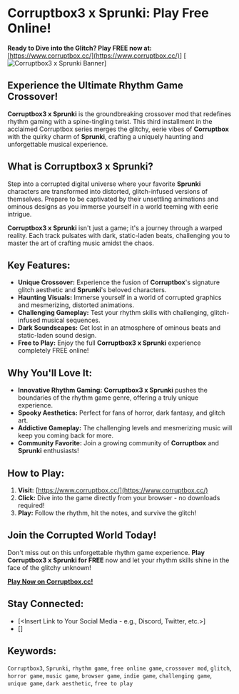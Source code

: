# Corruptbox3 x Sprunki: Play Free Online!
**Ready to Dive into the Glitch? Play FREE now at:** [https://www.corruptbox.cc/](https://www.corruptbox.cc/)]
[![Corruptbox3 x Sprunki Banner](https://data.gameflare.com/games/10531/a9HSkBI2rFHuEk-400-300.jpg)]

## Experience the Ultimate Rhythm Game Crossover!

**Corruptbox3 x Sprunki** is the groundbreaking crossover mod that redefines rhythm gaming with a spine-tingling twist. This third installment in the acclaimed Corruptbox series merges the glitchy, eerie vibes of **Corruptbox** with the quirky charm of **Sprunki**, crafting a uniquely haunting and unforgettable musical experience.



## What is Corruptbox3 x Sprunki?

Step into a corrupted digital universe where your favorite **Sprunki** characters are transformed into distorted, glitch-infused versions of themselves. Prepare to be captivated by their unsettling animations and ominous designs as you immerse yourself in a world teeming with eerie intrigue.

**Corruptbox3 x Sprunki** isn't just a game; it's a journey through a warped reality. Each track pulsates with dark, static-laden beats, challenging you to master the art of crafting music amidst the chaos.

## Key Features:

*   **Unique Crossover:** Experience the fusion of **Corruptbox**'s signature glitch aesthetic and **Sprunki**'s beloved characters.
*   **Haunting Visuals:** Immerse yourself in a world of corrupted graphics and mesmerizing, distorted animations.
*   **Challenging Gameplay:** Test your rhythm skills with challenging, glitch-infused musical sequences.
*   **Dark Soundscapes:** Get lost in an atmosphere of ominous beats and static-laden sound design.
*   **Free to Play:** Enjoy the full **Corruptbox3 x Sprunki** experience completely FREE online!

## Why You'll Love It:

*   **Innovative Rhythm Gaming:**  **Corruptbox3 x Sprunki** pushes the boundaries of the rhythm game genre, offering a truly unique experience.
*   **Spooky Aesthetics:** Perfect for fans of horror, dark fantasy, and glitch art.
*   **Addictive Gameplay:** The challenging levels and mesmerizing music will keep you coming back for more.
*   **Community Favorite:** Join a growing community of **Corruptbox** and **Sprunki** enthusiasts!

## How to Play:

1.  **Visit:** [https://www.corruptbox.cc/](https://www.corruptbox.cc/)
2.  **Click:** Dive into the game directly from your browser - no downloads required!
3.  **Play:** Follow the rhythm, hit the notes, and survive the glitch!

## Join the Corrupted World Today!

Don't miss out on this unforgettable rhythm game experience. **Play Corruptbox3 x Sprunki for FREE** now and let your rhythm skills shine in the face of the glitchy unknown!

[**Play Now on Corruptbox.cc!**](https://www.corruptbox.cc/)

## Stay Connected:

*   [<Insert Link to Your Social Media - e.g., Discord, Twitter, etc.>]
*   [<Insert Another Social Media Link>]

## Keywords:

`Corruptbox3`, `Sprunki`, `rhythm game`, `free online game`, `crossover mod`, `glitch`, `horror game`, `music game`, `browser game`, `indie game`, `challenging game`, `unique game`, `dark aesthetic`, `free to play`
